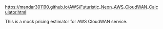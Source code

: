 https://mandar301190.github.io/AWS/Futuristic_Neon_AWS_CloudWAN_Calculator.html

This is a mock pricing estimator for AWS CloudWAN service.

